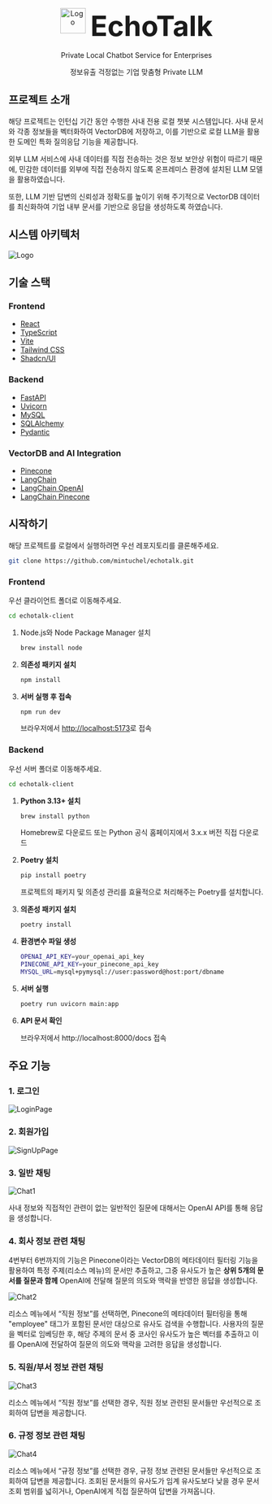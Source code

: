 <br>

<div align="center">
   <div style="display: flex; justify-content: center; align-items: center; gap: 10px;">
      <img src="src/assets/logo.png" alt="Logo" width="50" style="cursor: default; margin-bottom: 20px" />
      <h1 style="font-size: 55px; font-weight: bold; margin: 0;">EchoTalk</h1>
   </div>
  <p>Private Local Chatbot Service for Enterprises</p>
  <p>정보유출 걱정없는 기업 맞춤형 Private LLM</p>
</div>

## 프로젝트 소개

해당 프로젝트는 인턴십 기간 동안 수행한 사내 전용 로컬 챗봇 시스템입니다.
사내 문서와 각종 정보들을 벡터화하여 VectorDB에 저장하고, 이를 기반으로 로컬 LLM을 활용한 도메인 특화 질의응답 기능을 제공합니다.

외부 LLM 서비스에 사내 데이터를 직접 전송하는 것은 정보 보안상 위험이 따르기 때문에, 민감한 데이터를 외부에 직접 전송하지 않도록 온프레미스 환경에 설치된 LLM 모델을 활용하였습니다.

또한, LLM 기반 답변의 신뢰성과 정확도를 높이기 위해 주기적으로 VectorDB 데이터를 최신화하여 기업 내부 문서를 기반으로 응답을 생성하도록 하였습니다.

## 시스템 아키텍처

<img src="./public/architecture.png" alt="Logo" width="" style="margin-bottom: 0px;"/>

## 기술 스택

### Frontend

- [React](https://react.dev/)
- [TypeScript](https://www.typescriptlang.org/)
- [Vite](https://vitejs.dev/)
- [Tailwind CSS](https://tailwindcss.com/)
- [Shadcn/UI](https://ui.shadcn.com/)

### Backend

- [FastAPI](https://fastapi.tiangolo.com/)
- [Uvicorn](https://www.uvicorn.org/)
- [MySQL](https://www.mysql.com/)
- [SQLAlchemy](https://www.sqlalchemy.org/)
- [Pydantic](https://docs.pydantic.dev/)

### VectorDB and AI Integration

- [Pinecone](https://www.pinecone.io/)
- [LangChain](https://www.langchain.com/)
- [LangChain OpenAI](https://js.langchain.com/docs/integrations/llms/openai)
- [LangChain Pinecone](https://js.langchain.com/docs/integrations/vectorstores/pinecone)

## 시작하기

해당 프로젝트를 로컬에서 실행하려면 우선 레포지토리를 클론해주세요.

```sh
git clone https://github.com/mintuchel/echotalk.git
```

### Frontend

우선 클라이언트 폴더로 이동해주세요.

```sh
cd echotalk-client
```

1. Node.js와 Node Package Manager 설치

   ```sh
   brew install node
   ```

2. **의존성 패키지 설치**
   ```sh
   npm install
   ```
3. **서버 실행 후 접속**
   ```sh
   npm run dev
   ```
   브라우저에서 [http://localhost:5173](http://localhost:5173)로 접속

### Backend

우선 서버 폴더로 이동해주세요.

```sh
cd echotalk-client
```

1. **Python 3.13+ 설치**
   ```sh
   brew install python
   ```
   Homebrew로 다운로드 또는 Python 공식 홈페이지에서 3.x.x 버전 직접 다운로드
2. **Poetry 설치**
   ```sh
   pip install poetry
   ```
   프로젝트의 패키지 및 의존성 관리를 효율적으로 처리해주는 Poetry를 설치합니다.
3. **의존성 패키지 설치**
   ```sh
   poetry install
   ```
4. **환경변수 파일 생성**
   ```sh
   OPENAI_API_KEY=your_openai_api_key
   PINECONE_API_KEY=your_pinecone_api_key
   MYSQL_URL=mysql+pymysql://user:password@host:port/dbname
   ```
5. **서버 실행**

   ```sh
   poetry run uvicorn main:app
   ```

6. **API 문서 확인**

   브라우저에서 http://localhost:8000/docs 접속

## 주요 기능

### 1. 로그인

![LoginPage](./public/login.png)

### 2. 회원가입

![SignUpPage](./public/signup.png)

### 3. 일반 채팅

![Chat1](./public/chat1.png)

사내 정보와 직접적인 관련이 없는 일반적인 질문에 대해서는 OpenAI API를 통해 응답을 생성합니다.

### 4. 회사 정보 관련 채팅

4번부터 6번까지의 기능은 Pinecone이라는 VectorDB의 메타데이터 필터링 기능을 활용하여 특정 주제(리소스 메뉴)의 문서만 추출하고, 그중 유사도가 높은 **상위 5개의 문서를 질문과 함께** OpenAI에 전달해 질문의 의도와 맥락을 반영한 응답을 생성합니다.

![Chat2](./public/chat2.png)

리소스 메뉴에서 “직원 정보”를 선택하면, Pinecone의 메타데이터 필터링을 통해 "employee" 태그가 포함된 문서만 대상으로 유사도 검색을 수행합니다. 사용자의 질문을 벡터로 임베딩한 후, 해당 주제의 문서 중 코사인 유사도가 높은 벡터를 추출하고 이를 OpenAI에 전달하여 질문의 의도와 맥락을 고려한 응답을 생성합니다.

### 5. 직원/부서 정보 관련 채팅

![Chat3](./public/chat3.png)

리소스 메뉴에서 “직원 정보”를 선택한 경우, 직원 정보 관련된 문서들만 우선적으로 조회하여 답변을 제공합니다.

### 6. 규정 정보 관련 채팅

![Chat4](./public/chat4.png)

리소스 메뉴에서 “규정 정보”를 선택한 경우, 규정 정보 관련된 문서들만 우선적으로 조회하여 답변을 제공합니다.
조회된 문서들의 유사도가 임계 유사도보다 낮을 경우 문서 조회 범위를 넓히거나, OpenAI에게 직접 질문하여 답변을 가져옵니다.
